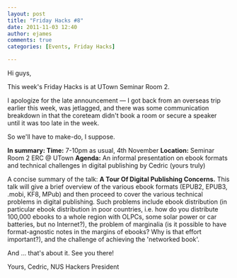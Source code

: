 ```yaml
---
layout: post
title: "Friday Hacks #8"
date: 2011-11-03 12:40
author: ejames
comments: true
categories: [Events, Friday Hacks]

---
```

Hi guys,

This week's Friday Hacks is at UTown Seminar Room 2.

I apologize for the late announcement &mdash; I got back from an overseas trip earlier this week, was jetlagged, and there was some communication breakdown in that the coreteam didn't book a room or secure a speaker until it was too late in the week.

So we'll have to make-do, I suppose.

<strong>In summary: </strong>
<strong>Time:</strong> 7-10pm as usual, 4th November
<strong>Location:</strong> Seminar Room 2 ERC @ UTown
<strong>Agenda:</strong> An informal presentation on ebook formats and technical challenges in digital publishing by Cedric (yours truly)

A concise summary of the talk:
<strong>A Tour Of Digital Publishing Concerns.</strong>
This talk will give a brief overview of the various ebook formats (EPUB2, EPUB3, .mobi, KF8, MPub) and then proceed to cover the various technical problems in digital publishing. Such problems include ebook distribution (in particular ebook distribution in poor countries, i.e. how do you distribute 100,000 ebooks to a whole region with OLPCs, some solar power or car batteries, but no Internet?), the problem of marginalia (is it possible to have format-agnostic notes in the margins of ebooks? Why is that effort important?), and the challenge of achieving the 'networked book'.

And ... that's about it. See you there!

Yours,
Cedric, NUS Hackers President
